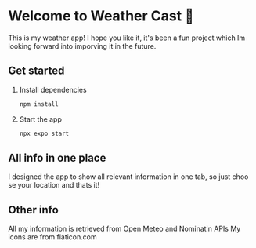 # Welcome to Weather Cast 👋

This is my weather app! I hope you like it, it's been a fun project which Im looking forward into imporving it in the future.

## Get started

1. Install dependencies

   ```bash
   npm install
   ```

2. Start the app

   ```bash
   npx expo start
   ```

## All info in one place

I designed the app to show all relevant information in one tab, so just choo se your location and thats it!

## Other info 

All my information is retrieved from Open Meteo and Nominatin APIs
My icons are from flaticon.com